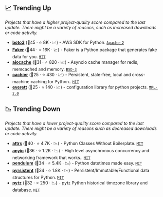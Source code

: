 ## 📈 Trending Up

_Projects that have a higher project-quality score compared to the last update. There might be a variety of reasons, such as increased downloads or code activity._

- <b><a href="https://github.com/boto/boto3">boto3</a></b> (🥇45 ·  ⭐ 8K · 📈) - AWS SDK for Python. <code><a href="http://bit.ly/3nYMfla">Apache-2</a></code>
- <b><a href="https://github.com/joke2k/faker">Faker</a></b> (🥇44 ·  ⭐ 16K · 📈) - Faker is a Python package that generates fake data for you. <code><a href="http://bit.ly/34MBwT8">MIT</a></code>
- <b><a href="https://github.com/aio-libs/aiocache">aiocache</a></b> (🥈31 ·  ⭐ 820 · 📈) - Asyncio cache manager for redis, memcached and memory. <code><a href="http://bit.ly/3aKzpTv">BSD-3</a></code>
- <b><a href="https://github.com/python-cachier/cachier">cachier</a></b> (🥉25 ·  ⭐ 430 · 📈) - Persistent, stale-free, local and cross-machine caching for Python.. <code><a href="http://bit.ly/34MBwT8">MIT</a></code>
- <b><a href="https://github.com/willkg/everett">everett</a></b> (🥉25 ·  ⭐ 140 · 📈) - configuration library for python projects. <code><a href="http://bit.ly/3postzC">MPL-2.0</a></code>

## 📉 Trending Down

_Projects that have a lower project-quality score compared to the last update. There might be a variety of reasons such as decreased downloads or code activity._

- <b><a href="https://github.com/python-attrs/attrs">attrs</a></b> (🥇40 ·  ⭐ 4.7K · 📉) - Python Classes Without Boilerplate. <code><a href="http://bit.ly/34MBwT8">MIT</a></code>
- <b><a href="https://github.com/agronholm/anyio">anyio</a></b> (🥈36 ·  ⭐ 1.2K · 📉) - High level asynchronous concurrency and networking framework that works.. <code><a href="http://bit.ly/34MBwT8">MIT</a></code>
- <b><a href="https://github.com/sdispater/pendulum">pendulum</a></b> (🥉34 ·  ⭐ 5.4K · 📉) - Python datetimes made easy. <code><a href="http://bit.ly/34MBwT8">MIT</a></code>
- <b><a href="https://github.com/tobgu/pyrsistent">pyrsistent</a></b> (🥇34 ·  ⭐ 1.8K · 📉) - Persistent/Immutable/Functional data structures for Python. <code><a href="http://bit.ly/34MBwT8">MIT</a></code>
- <b><a href="https://github.com/stub42/pytz">pytz</a></b> (🥉32 ·  ⭐ 250 · 📉) - pytz Python historical timezone library and database. <code><a href="http://bit.ly/34MBwT8">MIT</a></code>

